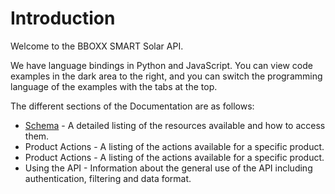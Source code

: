 # Introduction

Welcome to the BBOXX SMART Solar API.

We have language bindings in Python and JavaScript. You can view code examples in the dark area to the right, and you can switch the programming language of the examples with the tabs at the top.

The different sections of the Documentation are as follows:

* <a href="/#schema">Schema</a> - A detailed listing of the resources available and how to access them.
* <a href="/#product_actions"></a>Product Actions - A listing of the actions available for a specific product.
* <a href="/#product_actions"></a>Product Actions - A listing of the actions available for a specific product.
* <a href="/#using_the_api"></a>Using the API - Information about the general use of the API including authentication, filtering and data format.
